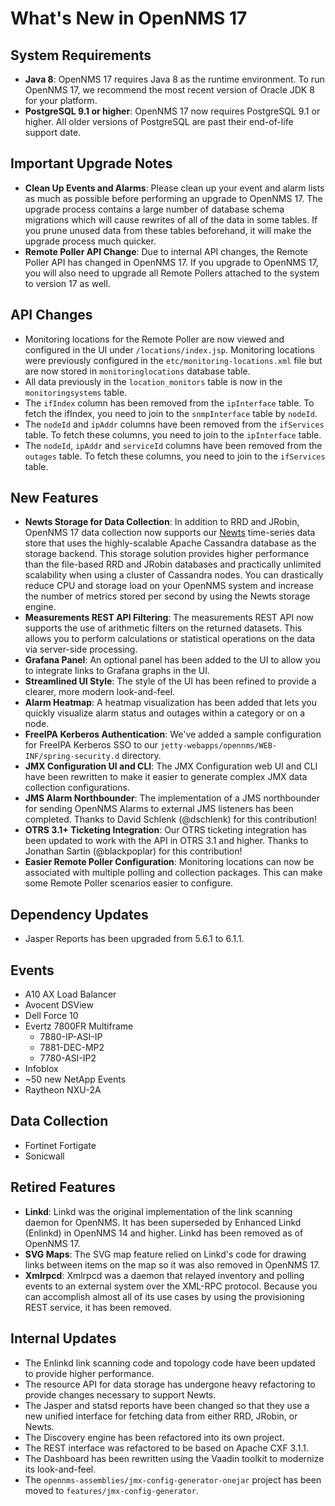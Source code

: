 What's New in OpenNMS 17
========================

System Requirements
-------------------
* **Java 8**: OpenNMS 17 requires Java 8 as the runtime environment. To run OpenNMS 17, we recommend the most recent version of Oracle JDK 8 for your platform.
* **PostgreSQL 9.1 or higher**: OpenNMS 17 now requires PostgreSQL 9.1 or higher. All older versions of PostgreSQL are past their end-of-life support date.

Important Upgrade Notes
-----------------------

* **Clean Up Events and Alarms**: Please clean up your event and alarm lists as much as possible before performing an upgrade to OpenNMS 17. The upgrade process contains a large number of database schema migrations which will cause rewrites of all of the data in some tables. If you prune unused data from these tables beforehand, it will make the upgrade process much quicker.
* **Remote Poller API Change**: Due to internal API changes, the Remote Poller API has changed in OpenNMS 17. If you upgrade to OpenNMS 17, you will also need to upgrade all Remote Pollers attached to the system to version 17 as well.

API Changes
-----------
* Monitoring locations for the Remote Poller are now viewed and configured in the UI under `/locations/index.jsp`. Monitoring locations were previously configured in the `etc/monitoring-locations.xml` file but are now stored in `monitoringlocations` database table.
* All data previously in the `location_monitors` table is now in the `monitoringsystems` table.
* The `ifIndex` column has been removed from the `ipInterface` table. To fetch the ifIndex, you need to join to the `snmpInterface` table by `nodeId`.
* The `nodeId` and `ipAddr` columns have been removed from the `ifServices` table. To fetch these columns, you need to join to the `ipInterface` table.
* The `nodeId`, `ipAddr` and `serviceId` columns have been removed from the `outages` table. To fetch these columns, you need to join to the `ifServices` table.

New Features
------------
* **Newts Storage for Data Collection**: In addition to RRD and JRobin, OpenNMS 17 data collection now supports our [Newts](http://opennms.github.io/newts/) time-series data store that uses the highly-scalable Apache Cassandra database as the storage backend. This storage solution provides higher performance than the file-based RRD and JRobin databases and practically unlimited scalability when using a cluster of Cassandra nodes. You can drastically reduce CPU and storage load on your OpenNMS system and increase the number of metrics stored per second by using the Newts storage engine.
* **Measurements REST API Filtering**: The measurements REST API now supports the use of arithmetic filters on the returned datasets. This allows you to perform calculations or statistical operations on the data via server-side processing.
* **Grafana Panel**: An optional panel has been added to the UI to allow you to integrate links to Grafana graphs in the UI.
* **Streamlined UI Style**: The style of the UI has been refined to provide a clearer, more modern look-and-feel.
* **Alarm Heatmap**: A heatmap visualization has been added that lets you quickly visualize alarm status and outages within a category or on a node.
* **FreeIPA Kerberos Authentication**: We've added a sample configuration for FreeIPA Kerberos SSO to our `jetty-webapps/opennms/WEB-INF/spring-security.d` directory.
* **JMX Configuration UI and CLI**: The JMX Configuration web UI and CLI have been rewritten to make it easier to generate complex JMX data collection configurations.
* **JMS Alarm Northbounder**: The implementation of a JMS northbounder for sending OpenNMS Alarms to external JMS listeners has been completed. Thanks to David Schlenk (@dschlenk) for this contribution!
* **OTRS 3.1+ Ticketing Integration**: Our OTRS ticketing integration has been updated to work with the API in OTRS 3.1 and higher. Thanks to Jonathan Sartin (@blackpoplar) for this contribution!
* **Easier Remote Poller Configuration**: Monitoring locations can now be associated with multiple polling and collection packages. This can make some Remote Poller scenarios easier to configure.

Dependency Updates
------------------

* Jasper Reports has been upgraded from 5.6.1 to 6.1.1.

Events
------
* A10 AX Load Balancer
* Avocent DSView
* Dell Force 10
* Evertz 7800FR Multiframe
  * 7880-IP-ASI-IP
  * 7881-DEC-MP2
  * 7780-ASI-IP2
* Infoblox
* ~50 new NetApp Events
* Raytheon NXU-2A

Data Collection
---------------
* Fortinet Fortigate
* Sonicwall

Retired Features
----------------
* **Linkd**: Linkd was the original implementation of the link scanning daemon for OpenNMS. It has been superseded by Enhanced Linkd (Enlinkd) in OpenNMS 14 and higher. Linkd has been removed as of OpenNMS 17.
* **SVG Maps**: The SVG map feature relied on Linkd's code for drawing links between items on the map so it was also removed in OpenNMS 17.
* **Xmlrpcd**: Xmlrpcd was a daemon that relayed inventory and polling events to an external system over the XML-RPC protocol. Because you can accomplish almost all of its use cases by using the provisioning REST service, it has been removed.

Internal Updates
----------------
* The Enlinkd link scanning code and topology code have been updated to provide higher performance.
* The resource API for data storage has undergone heavy refactoring to provide changes necessary to support Newts.
* The Jasper and statsd reports have been changed so that they use a new unified interface for fetching data from either RRD, JRobin, or Newts.
* The Discovery engine has been refactored into its own project.
* The REST interface was refactored to be based on Apache CXF 3.1.1.
* The Dashboard has been rewritten using the Vaadin toolkit to modernize its look-and-feel.
* The `opennms-assemblies/jmx-config-generator-onejar` project has been moved to `features/jmx-config-generator`.

[GNU Affero General Public License 3.0]: http://www.gnu.org/licenses/agpl-3.0.html
